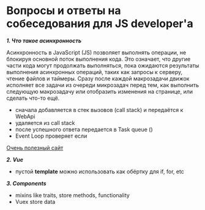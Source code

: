 # Вопросы и ответы на собеседования для JS developer'a

***1. Что такое асинхронность***

  Асинхронность в JavaScript (JS) позволяет выполнять операции, не блокируя основной поток выполнения кода. Это означает, что другие части кода могут продолжать выполняться, пока ожидаются результаты выполнения асинхронных операций, таких как запросы к серверу, чтение файлов и таймеры. 
  Сразу после каждой макрозадачи движок исполняет все задачи из очереди микрозадач перед тем, как выполнить следующую макрозадачу или отобразить изменения на странице, или сделать что-то ещё.
  - сначала добавляется в стек вызовов (call stack) и передаётся к WebApi
  - удаляется из call stack
  - после успешного ответа передается в Task queue ()
  - Event Loop проверяет если 

  [Очень полезный сайт](https://learn.javascript.ru/event-loop)

***2. Vue***
- пустой **template** можно использовать как обёртку для if, for, etc

***3. Components***
- mixins like traits, store methods, functionality
- Vuex store data

